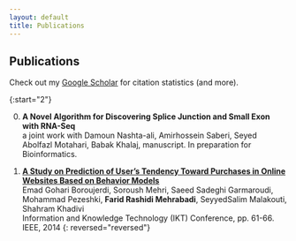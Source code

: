 ```yaml
---
layout: default
title: Publications
---
```


## Publications

Check out my [Google Scholar](http://scholar.google.com/citations?user=ed4YbAIAAAAJ) for citation statistics (and more).

{:start="2"}

0. **A Novel Algorithm for Discovering Splice Junction and Small Exon with RNA-Seq** <br/>
a joint work with Damoun Nashta-ali, Amirhossein Saberi, Seyed Abolfazl Motahari, Babak Khalaj, manuscript. In preparation for Bioinformatics.


0. [**A Study on Prediction of User’s Tendency Toward Purchases in Online Websites Based on Behavior Models**](http://ieeexplore.ieee.org/document/7030334/)<br/>
Emad Gohari Boroujerdi, Soroush Mehri, Saeed Sadeghi Garmaroudi, Mohammad Pezeshki, **Farid Rashidi Mehrabadi**, SeyyedSalim Malakouti, Shahram Khadivi<br/>
Information and Knowledge Technology (IKT) Conference, pp. 61-66. IEEE, 2014
{: reversed="reversed"}
